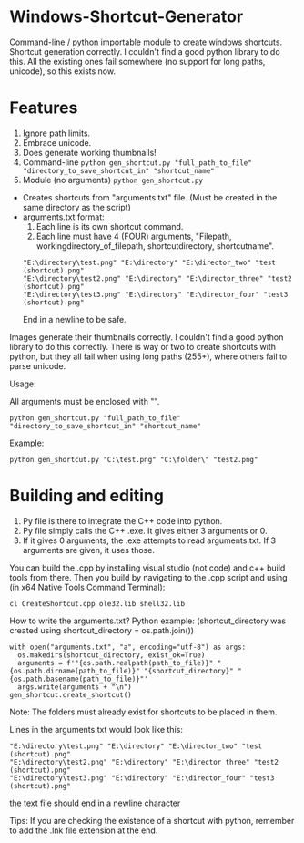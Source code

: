 # Windows-Shortcut-Generator
Command-line / python importable module to create windows shortcuts. Shortcut generation correctly.
I couldn't find a good python library to do this. All the existing ones fail somewhere (no support for long paths, unicode), so this exists now.
# Features #
1. Ignore path limits.
2. Embrace unicode.
3. Does generate working thumbnails!
4. Command-line `python gen_shortcut.py "full_path_to_file" "directory_to_save_shortcut_in" "shortcut_name"`
5. Module (no arguments) `python gen_shortcut.py`
  * Creates shortcuts from "arguments.txt" file. (Must be created in the same directory as the script)
  * arguments.txt format:
    1. Each line is its own shortcut command.
    2. Each line must have 4 (FOUR) arguments, "Filepath, workingdirectory_of_filepath, shortcutdirectory, shortcutname".
      ```
      "E:\directory\test.png" "E:\directory" "E:\director_two" "test (shortcut).png"
      "E:\directory\test2.png" "E:\directory" "E:\director_three" "test2 (shortcut).png"
      "E:\directory\test3.png" "E:\directory" "E:\director_four" "test3 (shortcut).png"
      ```
      End in a newline to be safe.
  
Images generate their thumbnails correctly. I couldn't find a good python library to do this correctly. There is way or two to create shortcuts with python, but they all fail when using long paths (255+), where others fail to parse unicode.

Usage:

All arguments must be enclosed with "".
```
python gen_shortcut.py "full_path_to_file" "directory_to_save_shortcut_in" "shortcut_name"
```
Example:
```
python gen_shortcut.py "C:\test.png" "C:\folder\" "test2.png"
```
# Building and editing #

1. Py file is there to integrate the C++ code into python.
2. Py file simply calls the C++ .exe. It gives either 3 arguments or 0.
3. If it gives 0 arguments, the .exe attempts to read arguments.txt. If 3 arguments are given, it uses those.

You can build the .cpp by installing visual studio (not code) and c++ build tools from there. Then you build by navigating to the .cpp script and using (in x64 Native Tools Command Terminal):
```
cl CreateShortcut.cpp ole32.lib shell32.lib
```

How to write the arguments.txt?
Python example: (shortcut_directory was created using shortcut_directory = os.path.join())
```
with open("arguments.txt", "a", encoding="utf-8") as args:
  os.makedirs(shortcut_directory, exist_ok=True)
  arguments = f'"{os.path.realpath(path_to_file)}" "{os.path.dirname(path_to_file)}" "{shortcut_directory}" "{os.path.basename(path_to_file)}"'
  args.write(arguments + "\n")
gen_shortcut.create_shortcut()
```
Note: The folders must already exist for shortcuts to be placed in them.

Lines in the arguments.txt would look like this:
```
"E:\directory\test.png" "E:\directory" "E:\director_two" "test (shortcut).png"
"E:\directory\test2.png" "E:\directory" "E:\director_three" "test2 (shortcut).png"
"E:\directory\test3.png" "E:\directory" "E:\director_four" "test3 (shortcut).png"
```
the text file should end in a newline character

Tips: If you are checking the existence of a shortcut with python, remember to add the .lnk file extension at the end.

